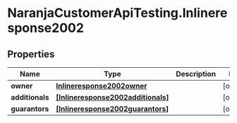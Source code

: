 # NaranjaCustomerApiTesting.Inlineresponse2002

## Properties

Name | Type | Description | Notes
------------ | ------------- | ------------- | -------------
**owner** | [**Inlineresponse2002owner**](Inlineresponse2002owner.md) |  | [optional] 
**additionals** | [**[Inlineresponse2002additionals]**](Inlineresponse2002additionals.md) |  | [optional] 
**guarantors** | [**[Inlineresponse2002guarantors]**](Inlineresponse2002guarantors.md) |  | [optional] 


